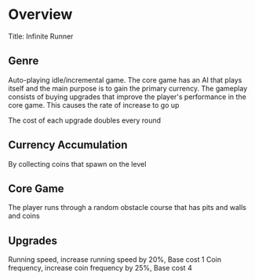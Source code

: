 # Overview
Title: Infinite Runner

## Genre
Auto-playing idle/incremental game. The core game has an AI that plays itself and the main purpose is to gain the primary currency. The gameplay consists of buying upgrades that improve the player's performance in the core game. This causes the rate of increase to go up

The cost of each upgrade doubles every round

## Currency Accumulation
By collecting coins that spawn on the level

## Core Game
The player runs through a random obstacle course that has pits and walls and coins

## Upgrades
Running speed, increase running speed by 20%, Base cost 1
Coin frequency, increase coin frequency by 25%, Base cost 4
